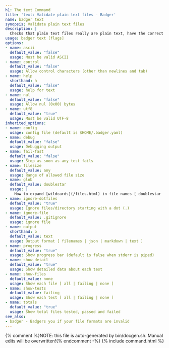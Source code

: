 ```yaml
---
h1: The text Command
title: 'text: Validate plain text files - Badger'
name: badger text
synopsis: Validate plain text files
description: |
  Checks that plain text files really are plain text, have the correct line endings and more
usage: badger text [flags]
options:
- name: ascii
  default_value: "false"
  usage: Must be valid ASCII
- name: control
  default_value: "false"
  usage: Allow control characters (other than newlines and tab)
- name: help
  shorthand: h
  default_value: "false"
  usage: help for text
- name: nul
  default_value: "false"
  usage: Allow nul (0x00) bytes
- name: utf8
  default_value: "true"
  usage: Must be valid UTF-8
inherited_options:
- name: config
  usage: config file (default is $HOME/.badger.yaml)
- name: debug
  default_value: "false"
  usage: Debugging output
- name: fail-fast
  default_value: "false"
  usage: Stop as soon as any test fails
- name: filesize
  default_value: any
  usage: Range of allowed file size
- name: glob
  default_value: doublestar
  usage: |
    How to expand [wildcards](/files.html) in file names [ doublestar | golang | none ]
- name: ignore-dotfiles
  default_value: "true"
  usage: Ignore files/directory starting with a dot (.)
- name: ignore-file
  default_value: .gitignore
  usage: ignore file
- name: output
  shorthand: o
  default_value: text
  usage: Output format [ filenames | json | markdown | text ]
- name: progress
  default_value: "true"
  usage: Show progress bar (default is false when stderr is piped)
- name: show-detail
  default_value: "true"
  usage: Show detailed data about each test
- name: show-files
  default_value: none
  usage: Show each file [ all | failing | none ]
- name: show-tests
  default_value: failing
  usage: Show each test [ all | failing | none ]
- name: totals
  default_value: "true"
  usage: Show total files tested, passed and failed
see_also:
- badger - Badgers you if your file formats are invalid
---
```

{% comment %}NOTE: this file is auto-generated by bin/docgen.sh.  Manual edits will be overwritten!{% endcomment -%}
{% include command.html %}
